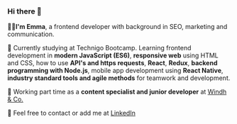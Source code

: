 ### Hi there 👋

  👩‍💻<strong>I'm Emma</strong>, a frontend developer with background in SEO, marketing and communication.

🌱 Currently studying at Technigo Bootcamp. Learning frontend development in <strong>modern JavaScript (ES6)</strong>, <strong>responsive web</strong> using HTML and CSS, how to use <strong>API's and https requests</strong>, <strong>React</strong>, <strong>Redux</strong>, <strong>backend programming with Node.js</strong>, mobile app development using <strong>React Native</strong>, <strong>industry standard tools and agile methods</strong> for teamwork and development.

  🙋 Working part time as a <strong>content specialist and junior developer</strong> at <a href="https://windh-co.se/">Windh & Co.</a> 


💬 Feel free to contact or add me at <a href="https://www.linkedin.com/in/emmalindell4/">LinkedIn</a>
